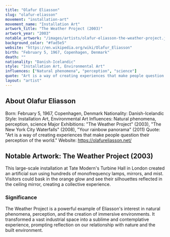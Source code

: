 ```yaml
---
title: "Olafur Eliasson"
slug: "olafur-eliasson"
movement: "installation-art"
movement_name: "Installation Art"
artwork_title: "The Weather Project (2003)"
artwork_year: "2003"
notable_artwork: "/images/artists/olafur-eliasson-the-weather-project.jpg"
background_color: "#fad5e5"
website: "https://en.wikipedia.org/wiki/Olafur_Eliasson"
birth: "February 5, 1967, Copenhagen, Denmark"
death: ""
nationality: "Danish-Icelandic"
style: "Installation Art, Environmental Art"
influences: ["Natural phenomena", "perception", "science"]
quote: "Art is a way of creating experiences that make people question their perception of the world."
layout: "artist"
---
```


## About Olafur Eliasson

Born: February 5, 1967, Copenhagen, Denmark Nationality: Danish-Icelandic Style: Installation Art, Environmental Art Influences: Natural phenomena, perception, science Major Exhibitions: "The Weather Project" (2003), "The New York City Waterfalls" (2008), "Your rainbow panorama" (2011) Quote: "Art is a way of creating experiences that make people question their perception of the world." Website: https://olafureliasson.net/

## Notable Artwork: The Weather Project (2003)

This large-scale installation at Tate Modern's Turbine Hall in London created an artificial sun using hundreds of monofrequency lamps, mirrors, and mist. Visitors could bask in the orange glow and see their silhouettes reflected in the ceiling mirror, creating a collective experience.

### Significance

The Weather Project is a powerful example of Eliasson's interest in natural phenomena, perception, and the creation of immersive environments. It transformed a vast industrial space into a sublime and contemplative experience, prompting reflection on our relationship with nature and the built environment.
